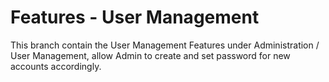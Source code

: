 # Features - User Management

This branch contain the User Management Features under Administration / User Management, allow Admin to create and set password for new accounts accordingly.
